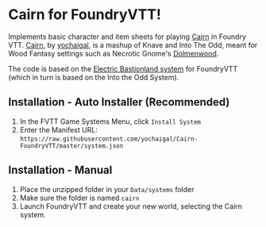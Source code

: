 # Cairn for FoundryVTT!

Implements basic character and item sheets for playing [Cairn](https://cairnrpg.com) in Foundry VTT. [Cairn](https://cairnrpg.com), by [yochaigal](https://yochaigal.itch.io/), is a mashup of Knave and Into The Odd, meant for Wood Fantasy settings such as Necrotic Gnome's [Dolmenwood](https://necroticgnome.com/collections/dolmenwood).

The code is based on the [Electric Bastionland system](https://github.com/mvdleden/electric-bastionland-FoundryVTT/) for FoundryVTT (which in turn is based on the Into the Odd System).

## Installation - Auto Installer (Recommended)

1. In the FVTT Game Systems Menu, click `Install System`
2. Enter the Manifest URL: `https://raw.githubusercontent.com/yochaigal/Cairn-FoundryVTT/master/system.json`

## Installation - Manual

1. Place the unzipped folder in your `Data/systems` folder
2. Make sure the folder is named `cairn`
3. Launch FoundryVTT and create your new world, selecting the Cairn system.
